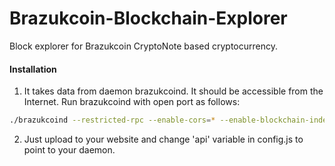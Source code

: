 # Brazukcoin-Blockchain-Explorer
Block explorer for Brazukcoin CryptoNote based cryptocurrency.

#### Installation

1) It takes data from daemon brazukcoind. It should be accessible from the Internet. Run brazukcoind with open port as follows:
```bash
./brazukcoind --restricted-rpc --enable-cors=* --enable-blockchain-indexes --rpc-bind-ip=0.0.0.0 --rpc-bind-port=44043
```
2) Just upload to your website and change 'api' variable in config.js to point to your daemon.
